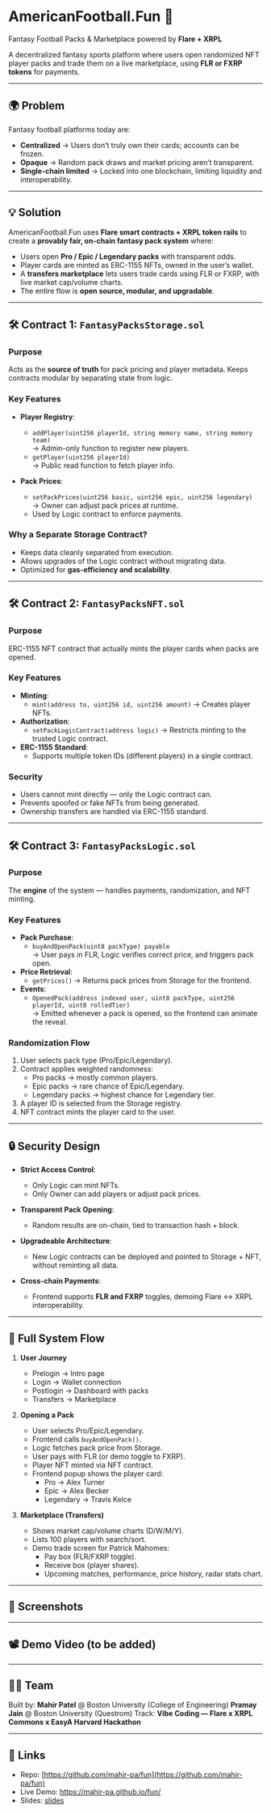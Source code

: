 # AmericanFootball.Fun 🏈  
Fantasy Football Packs & Marketplace powered by **Flare + XRPL**  

A decentralized fantasy sports platform where users open randomized NFT player packs and trade them on a live marketplace, using **FLR or FXRP tokens** for payments.  

---

## 🌍 Problem  

Fantasy football platforms today are:  
- **Centralized** → Users don’t truly own their cards; accounts can be frozen.  
- **Opaque** → Random pack draws and market pricing aren’t transparent.  
- **Single-chain limited** → Locked into one blockchain, limiting liquidity and interoperability.  

---

## 💡 Solution  

AmericanFootball.Fun uses **Flare smart contracts + XRPL token rails** to create a **provably fair, on-chain fantasy pack system** where:  
- Users open **Pro / Epic / Legendary packs** with transparent odds.  
- Player cards are minted as ERC-1155 NFTs, owned in the user’s wallet.  
- A **transfers marketplace** lets users trade cards using FLR or FXRP, with live market cap/volume charts.  
- The entire flow is **open source, modular, and upgradable**.  

---

## 🛠 Contract 1: `FantasyPacksStorage.sol`

### Purpose  
Acts as the **source of truth** for pack pricing and player metadata. Keeps contracts modular by separating state from logic.  

### Key Features  
- **Player Registry**:  
  - `addPlayer(uint256 playerId, string memory name, string memory team)`  
    → Admin-only function to register new players.  
  - `getPlayer(uint256 playerId)`  
    → Public read function to fetch player info.  

- **Pack Prices**:  
  - `setPackPrices(uint256 basic, uint256 epic, uint256 legendary)`  
    → Owner can adjust pack prices at runtime.  
  - Used by Logic contract to enforce payments.  

### Why a Separate Storage Contract?  
- Keeps data cleanly separated from execution.  
- Allows upgrades of the Logic contract without migrating data.  
- Optimized for **gas-efficiency and scalability**.  

---

## 🛠 Contract 2: `FantasyPacksNFT.sol`

### Purpose  
ERC-1155 NFT contract that actually mints the player cards when packs are opened.  

### Key Features  
- **Minting**:  
  - `mint(address to, uint256 id, uint256 amount)` → Creates player NFTs.  
- **Authorization**:  
  - `setPackLogicContract(address logic)` → Restricts minting to the trusted Logic contract.  
- **ERC-1155 Standard**:  
  - Supports multiple token IDs (different players) in a single contract.  

### Security  
- Users cannot mint directly — only the Logic contract can.  
- Prevents spoofed or fake NFTs from being generated.  
- Ownership transfers are handled via ERC-1155 standard.  

---

## 🛠 Contract 3: `FantasyPacksLogic.sol`

### Purpose  
The **engine** of the system — handles payments, randomization, and NFT minting.  

### Key Features  
- **Pack Purchase**:  
  - `buyAndOpenPack(uint8 packType) payable`  
    → User pays in FLR, Logic verifies correct price, and triggers pack open.  
- **Price Retrieval**:  
  - `getPrices()` → Returns pack prices from Storage for the frontend.  
- **Events**:  
  - `OpenedPack(address indexed user, uint8 packType, uint256 playerId, uint8 rolledTier)`  
    → Emitted whenever a pack is opened, so the frontend can animate the reveal.  

### Randomization Flow  
1. User selects pack type (Pro/Epic/Legendary).  
2. Contract applies weighted randomness:  
   - Pro packs → mostly common players.  
   - Epic packs → rare chance of Epic/Legendary.  
   - Legendary packs → highest chance for Legendary tier.  
3. A player ID is selected from the Storage registry.  
4. NFT contract mints the player card to the user.  

---

## 🔒 Security Design  

- **Strict Access Control**:  
  - Only Logic can mint NFTs.  
  - Only Owner can add players or adjust pack prices.  

- **Transparent Pack Opening**:  
  - Random results are on-chain, tied to transaction hash + block.  

- **Upgradeable Architecture**:  
  - New Logic contracts can be deployed and pointed to Storage + NFT, without reminting all data.  

- **Cross-chain Payments**:  
  - Frontend supports **FLR and FXRP** toggles, demoing Flare ↔ XRPL interoperability.  

---

## 🔗 Full System Flow  

1. **User Journey**  
   - Prelogin → Intro page  
   - Login → Wallet connection  
   - Postlogin → Dashboard with packs  
   - Transfers → Marketplace  

2. **Opening a Pack**  
   - User selects Pro/Epic/Legendary.  
   - Frontend calls `buyAndOpenPack()`.  
   - Logic fetches pack price from Storage.  
   - User pays with FLR (or demo toggle to FXRP).  
   - Player NFT minted via NFT contract.  
   - Frontend popup shows the player card:  
     - Pro → Alex Turner  
     - Epic → Alex Becker  
     - Legendary → Travis Kelce  

3. **Marketplace (Transfers)**  
   - Shows market cap/volume charts (D/W/M/Y).  
   - Lists 100 players with search/sort.  
   - Demo trade screen for Patrick Mahomes:  
     - Pay box (FLR/FXRP toggle).  
     - Receive box (player shares).  
     - Upcoming matches, performance, price history, radar stats chart.  

---

## 📸 Screenshots  



---

## 📽 Demo Video (to be added)  


---

## 🧑‍💻 Team  

Built by:
**Mahir Patel** @ Boston University (College of Engineering) 
**Pramay Jain** @ Boston University (Questrom)
Track: **Vibe Coding — Flare x XRPL Commons x EasyA Harvard Hackathon**  

---

## 🔗 Links  

- Repo: [https://github.com/mahir-pa/fun](https://github.com/mahir-pa/fun)  
- Live Demo: https://mahir-pa.github.io/fun/  
- Slides: [slides](https://www.canva.com/design/DAGzlrjcKVo/hJW7Rz5IRGpJ6xzy86stDQ/edit?utm_content=DAGzlrjcKVo&utm_campaign=designshare&utm_medium=link2&utm_source=sharebutton)  
